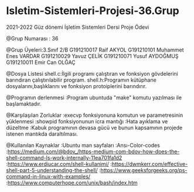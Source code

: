 # Isletim-Sistemleri-Projesi-36.Grup
2021-2022 Güz dönemi İşletim Sistemleri Dersi Proje Ödevi

@Grup Numarası : 36

@Grup Üyeleri:3.Sınıf 2/B
	G191210017 Raif AKYOL
	G191210101 Muhammet Enes VARDAR
	G191210029 Yavuz ÇELİK
	G191210071 Yusuf AYDOĞMUŞ
	G191210011 Emir Can OLĞAÇ

@Dosya Listesi
	shell.c:İlgili programı çalıştıran ve fonksiyon gövdelerini barındıran çalıştırılabilir program.
	shell.h:Programın kütüphane dosyalarını,başlıklarını ve fonksiyon protoiplerini barındırır.

@Programın derlenmesi
	:Program ubuntuda "make" komutu yazılması ile başlamaktadır.

@Karşılaşılan Zorluklar
	:execvp fonksiyonuna komutun ve parametresinin yüklenmesi
	:showpid fonksiyonunun icra mantığı 
	:Hata ayıklama ve düzeltme
	:Kabuk programının devasa gücü ve bunun kapsamının projede istenen mantıkda daraltılması.

@Kullanılan Kaynaklar
	:Ubuntu man sayfaları
	:Ansı-Color-codes
	:https://medium.com/@bdov_/https-medium-com-bdov-how-does-the-shell-command-ls-work-internally-11ea701fa1d2
	:https://www.erdiucar.com/shell-kullanimi/
	:https://dwmkerr.com/effective-shell-part-5-understanding-the-shell/
	:https://www.geeksforgeeks.org/ps-command-in-linux-with-examples/
	:https://www.computerhope.com/unix/bash/index.htm

